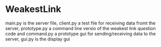 WeakestLink
===========

main.py is the server file, client.py a test file for receiving data fromt the server, prototype.py a command line versio of the weakest link question code and command.py a prototype gui for sending/receiving data to the server, gui.py is the display gui
